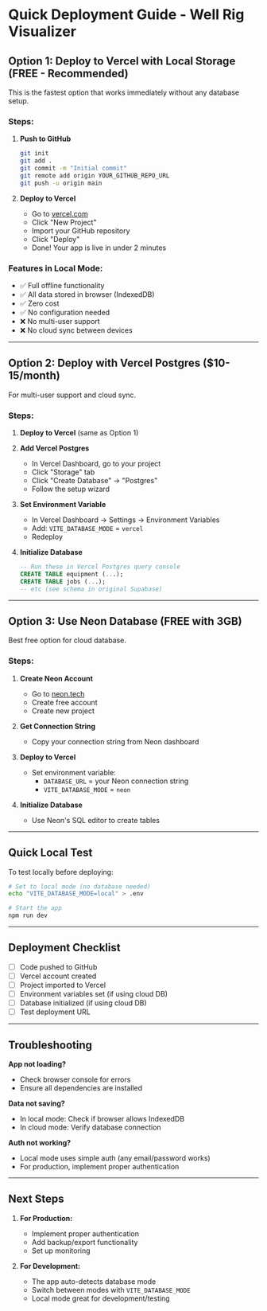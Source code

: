 # Quick Deployment Guide - Well Rig Visualizer

## Option 1: Deploy to Vercel with Local Storage (FREE - Recommended)

This is the fastest option that works immediately without any database setup.

### Steps:

1. **Push to GitHub**
   ```bash
   git init
   git add .
   git commit -m "Initial commit"
   git remote add origin YOUR_GITHUB_REPO_URL
   git push -u origin main
   ```

2. **Deploy to Vercel**
   - Go to [vercel.com](https://vercel.com)
   - Click "New Project"
   - Import your GitHub repository
   - Click "Deploy"
   - Done! Your app is live in under 2 minutes

### Features in Local Mode:
- ✅ Full offline functionality
- ✅ All data stored in browser (IndexedDB)
- ✅ Zero cost
- ✅ No configuration needed
- ❌ No multi-user support
- ❌ No cloud sync between devices

---

## Option 2: Deploy with Vercel Postgres ($10-15/month)

For multi-user support and cloud sync.

### Steps:

1. **Deploy to Vercel** (same as Option 1)

2. **Add Vercel Postgres**
   - In Vercel Dashboard, go to your project
   - Click "Storage" tab
   - Click "Create Database" → "Postgres"
   - Follow the setup wizard

3. **Set Environment Variable**
   - In Vercel Dashboard → Settings → Environment Variables
   - Add: `VITE_DATABASE_MODE` = `vercel`
   - Redeploy

4. **Initialize Database**
   ```sql
   -- Run these in Vercel Postgres query console
   CREATE TABLE equipment (...);
   CREATE TABLE jobs (...);
   -- etc (see schema in original Supabase)
   ```

---

## Option 3: Use Neon Database (FREE with 3GB)

Best free option for cloud database.

### Steps:

1. **Create Neon Account**
   - Go to [neon.tech](https://neon.tech)
   - Create free account
   - Create new project

2. **Get Connection String**
   - Copy your connection string from Neon dashboard

3. **Deploy to Vercel**
   - Set environment variable:
     - `DATABASE_URL` = your Neon connection string
     - `VITE_DATABASE_MODE` = `neon`

4. **Initialize Database**
   - Use Neon's SQL editor to create tables

---

## Quick Local Test

To test locally before deploying:

```bash
# Set to local mode (no database needed)
echo "VITE_DATABASE_MODE=local" > .env

# Start the app
npm run dev
```

---

## Deployment Checklist

- [ ] Code pushed to GitHub
- [ ] Vercel account created
- [ ] Project imported to Vercel
- [ ] Environment variables set (if using cloud DB)
- [ ] Database initialized (if using cloud DB)
- [ ] Test deployment URL

---

## Troubleshooting

**App not loading?**
- Check browser console for errors
- Ensure all dependencies are installed

**Data not saving?**
- In local mode: Check if browser allows IndexedDB
- In cloud mode: Verify database connection

**Auth not working?**
- Local mode uses simple auth (any email/password works)
- For production, implement proper authentication

---

## Next Steps

1. **For Production:**
   - Implement proper authentication
   - Add backup/export functionality
   - Set up monitoring

2. **For Development:**
   - The app auto-detects database mode
   - Switch between modes with `VITE_DATABASE_MODE`
   - Local mode great for development/testing